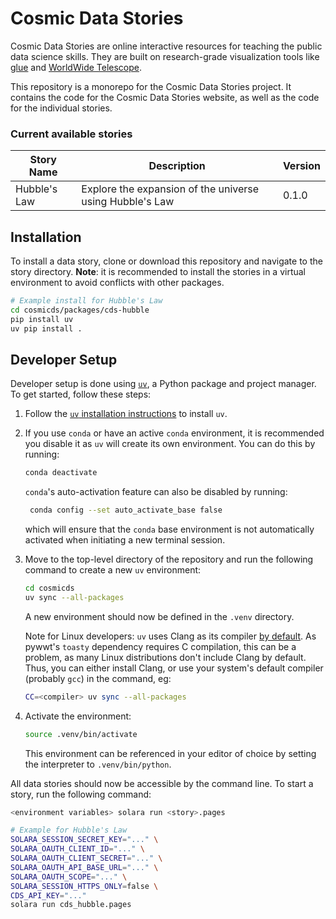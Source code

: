 # Cosmic Data Stories

Cosmic Data Stories are online interactive resources for teaching the public data science skills. They are built on research-grade visualization tools like [glue](https://glueviz.org) and [WorldWide Telescope](https://worldwidetelescope.org/home).

This repository is a monorepo for the Cosmic Data Stories project. It contains the code for the Cosmic Data Stories website, as well as the code for the individual stories.

### Current available stories

| Story Name | Description | Version |
|------------|-------------|---------|
| Hubble's Law | Explore the expansion of the universe using Hubble's Law | 0.1.0   |

## Installation

To install a data story, clone or download this repository and navigate to the story directory. **Note**: it is recommended to install the stories in a virtual environment to avoid conflicts with other packages.

```bash
# Example install for Hubble's Law
cd cosmicds/packages/cds-hubble
pip install uv
uv pip install .
```

## Developer Setup

Developer setup is done using [`uv`](https://docs.astral.sh/uv/), a Python package and project manager. To get started, follow these steps:

1. Follow the [`uv` installation instructions](https://docs.astral.sh/uv/getting-started/installation/) to install `uv`.
2. If you use `conda` or have an active `conda` environment, it is recommended you disable it as `uv` will create its own environment. You can do this by running:
   ```bash
   conda deactivate
   ```
   `conda`'s auto-activation feature can also be disabled by running:
   ```bash
    conda config --set auto_activate_base false
    ```
   which will ensure that the `conda` base environment is not automatically activated when initiating a new terminal session.
3. Move to the top-level directory of the repository and run the following command to create a new `uv` environment:
   ```bash
   cd cosmicds
   uv sync --all-packages
   ```
   A new environment should now be defined in the `.venv` directory.

   Note for Linux developers: `uv` uses Clang as its compiler [by default](https://github.com/astral-sh/uv/issues/8036).
   As pywwt's `toasty` dependency requires C compilation, this can be a problem, as many Linux distributions don't include Clang by default.
   Thus, you can either install Clang, or use your system's default compiler (probably `gcc`) in the command, eg:
   ```bash
   CC=<compiler> uv sync --all-packages
   ```
5. Activate the environment:
   ```bash
   source .venv/bin/activate
   ```
   This environment can be referenced in your editor of choice by setting the interpreter to `.venv/bin/python`.


All data stories should now be accessible by the command line. To start a story, run the following command:
```bash
<environment variables> solara run <story>.pages

# Example for Hubble's Law
SOLARA_SESSION_SECRET_KEY="..." \
SOLARA_OAUTH_CLIENT_ID="..." \
SOLARA_OAUTH_CLIENT_SECRET="..." \
SOLARA_OAUTH_API_BASE_URL="..." \
SOLARA_OAUTH_SCOPE="..." \
SOLARA_SESSION_HTTPS_ONLY=false \
CDS_API_KEY="..." 
solara run cds_hubble.pages
```
